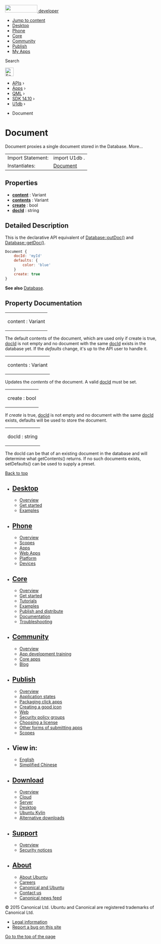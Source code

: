 <a href="https://developer.ubuntu.com/" class="logo-ubuntu"><img src="https://developer.ubuntu.com/assets/sites/ubuntu/latest/u/img/logos/logo-ubuntu-orange.svg" width="106" height="25" /> <span>developer</span></a>

-   [Jump to content](index.html#main-content)
-   [Desktop](https://developer.ubuntu.com/en/desktop/)
-   [Phone](https://developer.ubuntu.com/en/phone/)
-   [Core](https://developer.ubuntu.com/core)
-   [Community](https://developer.ubuntu.com/en/community/)
-   [Publish](https://developer.ubuntu.com/en/publish/)
-   [My Apps](https://myapps.developer.ubuntu.com/)

Search

<img src="https://developer.ubuntu.com/assets/sites/ubuntu/latest/u/img/search-white.svg" alt="Search" height="28" />

-   [APIs](../../../../index.html) ›
-   [Apps](../../../index.html) ›
-   [QML](../../index.html) ›
-   [SDK 14.10](../index.html) ›
-   [U1db](../U1db/index.html) ›

<!-- -->

-   Document

Document
========

<span class="subtitle"></span>
Document proxies a single document stored in the Database. More...

|                   |                                                                                     |
|-------------------|-------------------------------------------------------------------------------------|
| Import Statement: | import U1db .                                                                       |
| Instantiates:     | [](index.html)[Document](../../../../scopes/cpp/sdk-14.10/U1db.Document/index.html) |

<span id="properties"></span>
Properties
----------

-   ****[content](index.html#content-prop)**** : Variant
-   ****[contents](index.html#contents-prop)**** : Variant
-   ****[create](index.html#create-prop)**** : bool
-   ****[docId](index.html#docId-prop)**** : string

<span id="details"></span>
Detailed Description
--------------------

This is the declarative API equivalent of [Database::putDoc()](../U1db.Database/index.html#putDoc-method) and [Database::getDoc()](../U1db.Database/index.html#getDoc-method).

``` qml
Document {
    docId: 'myId'
    defaults: {
        color: 'blue'
    }
    create: true
}
```

**See also** [Database](../U1db.Database/index.html).

Property Documentation
----------------------

<table>
<colgroup>
<col width="100%" />
</colgroup>
<tbody>
<tr class="odd">
<td><p><span id="content-prop"></span><span class="name">content</span> : <span class="type">Variant</span></p></td>
</tr>
</tbody>
</table>

The default contents of the document, which are used only if create is true, [docId](index.html#docId-prop) is not empty and no document with the same [docId](index.html#docId-prop) exists in the database yet. If the *defaults* change, it's up to the API user to handle it.

<table>
<colgroup>
<col width="100%" />
</colgroup>
<tbody>
<tr class="odd">
<td><p><span id="contents-prop"></span><span class="name">contents</span> : <span class="type">Variant</span></p></td>
</tr>
</tbody>
</table>

Updates the *contents* of the document. A valid [docId](index.html#docId-prop) must be set.

<table>
<colgroup>
<col width="100%" />
</colgroup>
<tbody>
<tr class="odd">
<td><p><span id="create-prop"></span><span class="name">create</span> : <span class="type">bool</span></p></td>
</tr>
</tbody>
</table>

If *create* is true, [docId](index.html#docId-prop) is not empty and no document with the same [docId](index.html#docId-prop) exists, defaults will be used to store the document.

<table>
<colgroup>
<col width="100%" />
</colgroup>
<tbody>
<tr class="odd">
<td><p><span id="docId-prop"></span><span class="name">docId</span> : <span class="type">string</span></p></td>
</tr>
</tbody>
</table>

The docId can be that of an existing document in the database and will determine what getContents() returns. If no such documents exists, setDefaults() can be used to supply a preset.

[Back to top](index.html#)

-   [Desktop](https://developer.ubuntu.com/en/desktop/)
    ---------------------------------------------------

    -   [Overview](https://developer.ubuntu.com/en/desktop/)
    -   [Get started](http://snapcraft.io/?utm_source=developer.ubuntu.com&utm_medium=devportal&utm_term=snaps%20snapcraft%20desktop&utm_content=menu&utm_campaign=duc_snappers)
    -   [Examples](https://github.com/ubuntu/snappy-playpen)

-   [Phone](https://developer.ubuntu.com/en/phone/)
    -----------------------------------------------

    -   [Overview](https://developer.ubuntu.com/en/phone/)
    -   [Scopes](https://developer.ubuntu.com/en/phone/scopes/)
    -   [Apps](https://developer.ubuntu.com/en/phone/apps/)
    -   [Web Apps](https://developer.ubuntu.com/en/phone/web/)
    -   [Platform](https://developer.ubuntu.com/en/phone/platform/)
    -   [Devices](https://developer.ubuntu.com/en/phone/devices/)

-   [Core](https://developer.ubuntu.com/core)
    -----------------------------------------

    -   [Overview](https://developer.ubuntu.com/core)
    -   [Get started](https://developer.ubuntu.com/core/get-started)
    -   [Tutorials](https://developer.ubuntu.com/core/tutorials)
    -   [Examples](https://developer.ubuntu.com/core/examples)
    -   [Publish and distribute](https://developer.ubuntu.com/core/publish-and-distribute)
    -   [Documentation](https://developer.ubuntu.com/core/documentation)
    -   [Troubleshooting](https://developer.ubuntu.com/core/troubleshooting)

-   [Community](https://developer.ubuntu.com/en/community/)
    -------------------------------------------------------

    -   [Overview](https://developer.ubuntu.com/en/community/)
    -   [App development training](https://developer.ubuntu.com/en/community/training/)
    -   [Core apps](https://developer.ubuntu.com/en/community/core-apps/)
    -   [Blog](https://developer.ubuntu.com/en/community/blog/)

-   [Publish](https://developer.ubuntu.com/en/publish/)
    ---------------------------------------------------

    -   [Overview](https://developer.ubuntu.com/en/publish/)
    -   [Application states](https://developer.ubuntu.com/en/publish/application-states/)
    -   [Packaging click apps](https://developer.ubuntu.com/en/publish/packaging-click-apps/)
    -   [Creating a good icon](https://developer.ubuntu.com/en/publish/creating-a-good-icon/)
    -   [Web](https://developer.ubuntu.com/en/publish/web/)
    -   [Security policy groups](https://developer.ubuntu.com/en/publish/security-policy-groups/)
    -   [Choosing a license](https://developer.ubuntu.com/en/publish/choosing-a-license/)
    -   [Other forms of submitting apps](https://developer.ubuntu.com/en/publish/other-forms-of-submitting-apps/)
    -   [Scopes](https://developer.ubuntu.com/en/publish/scopes/)

-   View in:
    --------

    -   [English](index.html "Change to language: English")
    -   [Simplified Chinese](index.html "Change to language: Simplified Chinese")

-   [Download](http://ubuntu.com/download/)
    ---------------------------------------

    -   [Overview](http://ubuntu.com/download)
    -   [Cloud](http://ubuntu.com/download/cloud)
    -   [Server](http://ubuntu.com/download/server)
    -   [Desktop](http://ubuntu.com/download/desktop)
    -   [Ubuntu Kylin](http://ubuntu.com/download/ubuntu-kylin)
    -   [Alternative downloads](http://ubuntu.com/download/alternative-downloads)

-   [Support](http://ubuntu.com/support/)
    -------------------------------------

    -   [Overview](http://ubuntu.com/support)
    -   [Security notices](http://www.ubuntu.com/usn/)

-   [About](http://ubuntu.com/about/)
    ---------------------------------

    -   [About Ubuntu](http://ubuntu.com/about/about-ubuntu)
    -   [Careers](http://www.canonical.com/careers)
    -   [Canonical and Ubuntu](http://ubuntu.com/about/canonical-and-ubuntu)
    -   [Contact us](http://ubuntu.com/about/contact-us)
    -   [Canonical news feed](http://insights.ubuntu.com/feed/)

© 2015 Canonical Ltd. Ubuntu and Canonical are registered trademarks of Canonical Ltd.

-   [Legal information](http://www.ubuntu.com/legal)
-   [Report a bug on this site](https://bugs.launchpad.net/developer-ubuntu-com/)

<span class="accessibility-aid">[Go to the top of the page](index.html#)</span>
